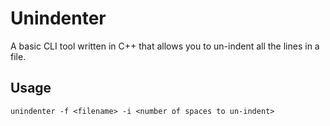 # Unindenter
A basic CLI tool written in C++ that allows you to un-indent all the lines in a file.

## Usage

```
unindenter -f <filename> -i <number of spaces to un-indent>

```
